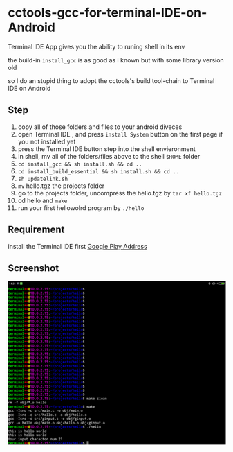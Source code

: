 # cctools-gcc-for-terminal-IDE-on-Android

Terminal IDE App gives you the ability to runing shell in its env

the build-in `install_gcc` is as good as i known but with some library version old

so I do an stupid thing to adopt the cctools's build tool-chain to Terminal IDE on Android


## Step

1. copy all of those folders and files to your android diveces
2. open Terminal IDE , and press `install System` button on the first page if you not installed yet
3. press the Terminal IDE button step into the shell envieronment
4. in shell, mv all of the folders/files above to the shell `$HOME` folder
5. `cd install_gcc && sh install.sh && cd ..`
6. `cd install_build_essential && sh install.sh && cd ..`
7. `sh updatelink.sh`
8. `mv` hello.tgz the projects folder
9. go to the projects folder, uncompress the hello.tgz by `tar xf hello.tgz`
10. cd hello and `make`
11. run your first hellowolrd program by `./hello`

## Requirement 

install the Terminal IDE first [Google Play Address](https://play.google.com/store/apps/details?id=com.spartacusrex.spartacuside)


## Screenshot

![On MI Pad](https://github.com/mooring/cctools-gcc-for-terminal-IDE-on-Android/blob/master/screenshots/ccfortide.png?raw=true)

